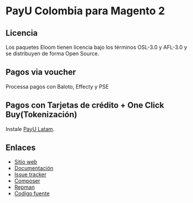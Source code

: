 # PayU Colombia para Magento 2

## Licencia

Los paquetes Eloom tienen licencia bajo los términos OSL-3.0 y AFL-3.0 y se distribuyen de forma Open Source.

## Pagos via voucher
Processa pagos con Baloto, Effecty y PSE

## Pagos con Tarjetas de crédito + One Click Buy(Tokenización)
Instale [PayU Latam](https://github.com/eloom/module-payu).

## Enlaces

* [Sitio web](https://eloom.tech/payment/payu-latam)
* [Documentación](https://docs.eloom.tech/payment/payu-latam)
* [Issue tracker](https://github.com/eloom/module-payu-co/issues)
* [Composer](https://packagist.org/packages/eloom/module-payu-co)
* [Repman](https://app.repman.io/organization/eloom/package/05126043-b459-413a-b67d-b000f643bd35/details)
* [Codigo fuente](https://github.com/eloom/module-payu-co)